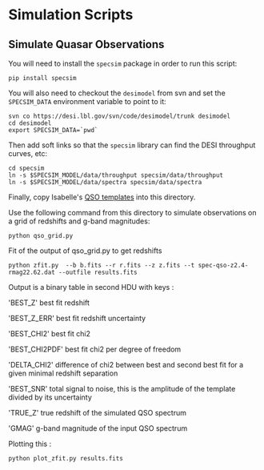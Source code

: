 # Simulation Scripts

## Simulate Quasar Observations

You will need to install the `specsim` package in order to run this script:
```
pip install specsim
```
You will also need to checkout the `desimodel` from svn and set the `SPECSIM_DATA`
environment variable to point to it:
```
svn co https://desi.lbl.gov/svn/code/desimodel/trunk desimodel
cd desimodel
export SPECSIM_DATA=`pwd`
```
Then add soft links so that the `specsim` library can find the DESI throughput curves, etc:
```
cd specsim
ln -s $SPECSIM_MODEL/data/throughput specsim/data/throughput
ln -s $SPECSIM_MODEL/data/spectra specsim/data/spectra
```
Finally, copy Isabelle's
[QSO templates](https://github.com/dkirkby/ArgonneLymanAlpha/issues/1)
into this directory.

Use the following command from this directory to simulate observations on
a grid of redshifts and g-band magnitudes:
```
python qso_grid.py
```

Fit of the output of  qso_grid.py to get redshifts
```
python zfit.py  --b b.fits --r r.fits --z z.fits --t spec-qso-z2.4-rmag22.62.dat --outfile results.fits
```

Output is a binary table in second HDU with keys :

'BEST_Z' best fit redshift 

'BEST_Z_ERR' best fit redshift uncertainty

'BEST_CHI2' best fit chi2

'BEST_CHI2PDF' best fit chi2 per degree of freedom

'DELTA_CHI2' difference of chi2 between best and second best fit for a given minimal redshift separation

'BEST_SNR' total signal to noise, this is the amplitude of the template divided by its uncertainty

'TRUE_Z' true redshift of the simulated QSO spectrum

'GMAG' g-band magnitude of the input QSO spectrum

Plotting this :
```
python plot_zfit.py results.fits
```
